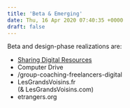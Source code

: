 ```yaml
---
title: 'Beta & Emerging'
date: Thu, 16 Apr 2020 07:40:35 +0000
draft: false
---
```


Beta and design-phase realizations are:

*   [Sharing Digital Resources](https://www.resdigita.com/)
*   Computer Drive
*   /group-coaching-freelancers-digital
*   LesGrandsVoisins.fr  
    (& LesGrandsVoisins.com)
*   etrangers.org